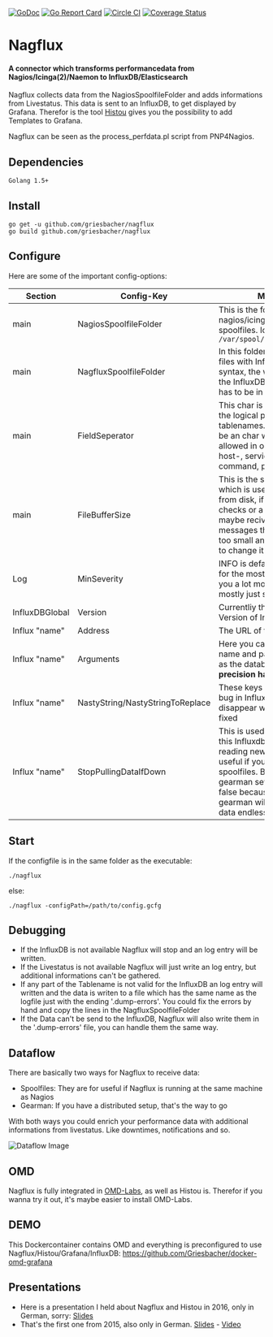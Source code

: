 [![GoDoc](https://godoc.org/github.com/Griesbacher/nagflux?status.svg)](https://godoc.org/github.com/Griesbacher/nagflux)
[![Go Report Card](http://goreportcard.com/badge/Griesbacher/nagflux)](http:/goreportcard.com/report/Griesbacher/nagflux)
[![Circle CI](https://circleci.com/gh/Griesbacher/nagflux/tree/master.svg?style=svg)](https://circleci.com/gh/Griesbacher/nagflux/tree/master)
[![Coverage Status](https://coveralls.io/repos/Griesbacher/nagflux/badge.svg?branch=master&service=github)](https://coveralls.io/github/Griesbacher/nagflux?branch=master)
# Nagflux
#### A connector which transforms performancedata from Nagios/Icinga(2)/Naemon to InfluxDB/Elasticsearch
Nagflux collects data from the NagiosSpoolfileFolder and adds informations from Livestatus. This data is sent to an InfluxDB, to get displayed by Grafana. Therefor is the tool [Histou](https://github.com/Griesbacher/histou) gives you the possibility to add Templates to Grafana.
<p>Nagflux can be seen as the process_perfdata.pl script from PNP4Nagios.</p>

## Dependencies

```
Golang 1.5+
```

## Install
```
go get -u github.com/griesbacher/nagflux
go build github.com/griesbacher/nagflux
```

## Configure
Here are some of the important config-options:

| Section       | Config-Key    | Meaning       |
| ------------- | ------------- | ------------- |
|main|NagiosSpoolfileFolder|This is the folder where nagios/icinga writes its spoolfiles. Icinga2: `/var/spool/icinga2/perfdata`|
|main|NagfluxSpoolfileFolder|In this folder you can dump files with InfluxDBs linequery syntax, the will be shipped to the InfluxDB, the timestamp has to be in ms|
|main|FieldSeperator|This char is used to separate the logical parts of the tablenames. This char has to be an char which is not allowed in one of those: host-, servicename, command, perfdata|
|main|FileBufferSize|This is the size of the buffer which is used to read files from disk, if you have huge checks or a lot of them you maybe recive error messages that your buffer is too small and that's the point to change it|
|Log|MinSeverity|INFO is default an enough for the most. DEBUG give you a lot more data but it's mostly just spamming|
|InfluxDBGlobal|Version|Currentliy the only supported Version of InfluxDB is 0.9+|
|Influx "name"|Address|The URL of the InfluxDB-API|
|Influx "name"|Arguments|Here you can set your user name and password as well as the database. **The precision has to be ms!**|
|Influx "name"|NastyString/NastyStringToReplace|These keys are to avoid a bug in InfluxDB and should disappear when the bug is fixed|
|Influx "name"|StopPullingDataIfDown|This is used to tell Nagflux, if this Influxdb is down to stop reading new data. That's useful if you're using spoolfiles. But if you're using gearman set this always to false because by default gearman will not buffer the data endlessly|

## Start
If the configfile is in the same folder as the executable:
```
./nagflux
```
else:
```
./nagflux -configPath=/path/to/config.gcfg
```

## Debugging
- If the InfluxDB is not available Nagflux will stop and an log entry will be written.
- If the Livestatus is not available Nagflux will just write an log entry, but additional informations can't be gathered.
- If any part of the Tablename is not valid for the InfluxDB an log entry will written and the data is writen to a file which has the same name as the logfile just with the ending '.dump-errors'. You could fix the errors by hand and copy the lines in the NagfluxSpoolfileFolder
- If the Data can't be send to the InfluxDB, Nagflux will also write them in the '.dump-errors' file, you can handle them the same way.

## Dataflow
There are basically two ways for Nagflux to receive data:
- Spoolfiles: They are for useful if Nagflux is running at the same machine as Nagios
- Gearman: If you have a distributed setup, that's the way to go
<p>With both ways you could enrich your performance data with additional informations from livestatus. Like downtimes, notifications and so.<p>

![Dataflow Image](https://raw.githubusercontent.com/Griesbacher/nagflux/master/doc/NagfluxDataflow.png "Nagflux Dataflow")

## OMD
Nagflux is fully integrated in [OMD-Labs](https://github.com/ConSol/omd), as well as Histou is. Therefor if you wanna try it out, it's maybe easier to install OMD-Labs.

## DEMO
This Dockercontainer contains OMD and everything is preconfigured to use Nagflux/Histou/Grafana/InfluxDB: https://github.com/Griesbacher/docker-omd-grafana

## Presentations
- Here is a presentation I held about Nagflux and Histou in 2016, only in German, sorry: [Slides](http://www.slideshare.net/PhilipGriesbacher/monitoring-workshop-kiel-2016-performancedaten-visualisierung-mit-grafana-influxdb)
- That's the first one from 2015, also only in German. [Slides](https://www.netways.de/fileadmin/images/Events_Trainings/Events/OSMC/2015/Slides_2015/Grafana_meets_Monitoring_Vorstellung_einer_Komplettloesung-Philip_Griesbacher.pdf) - [Video](https://www.youtube.com/watch?v=rY6N2H0UCFQ)